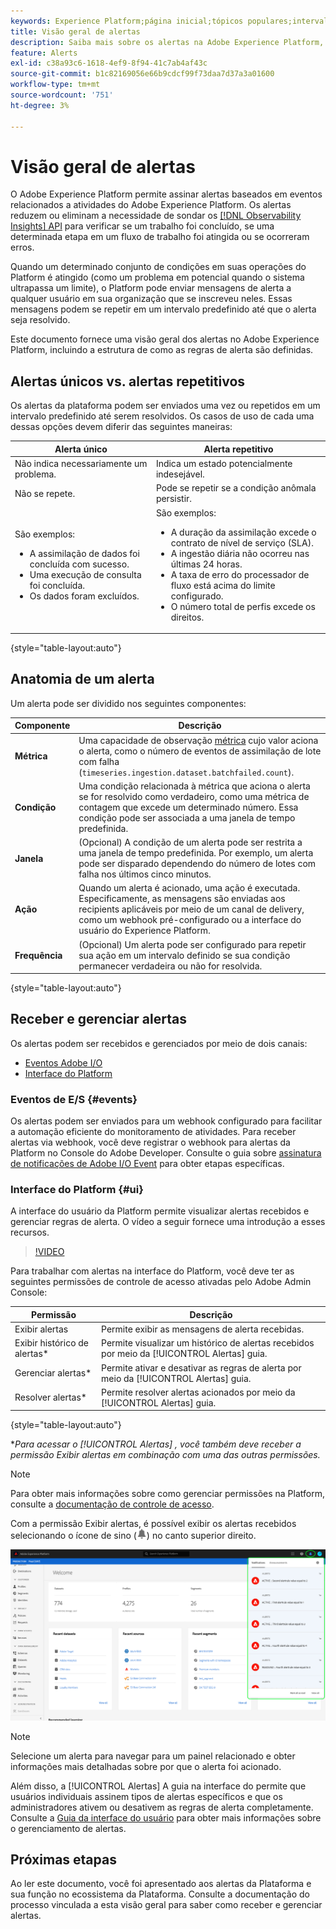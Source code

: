 ```yaml
---
keywords: Experience Platform;página inicial;tópicos populares;intervalo de datas
title: Visão geral de alertas
description: Saiba mais sobre os alertas na Adobe Experience Platform, incluindo a estrutura de como as regras de alerta são definidas.
feature: Alerts
exl-id: c38a93c6-1618-4ef9-8f94-41c7ab4af43c
source-git-commit: b1c82169056e66b9cdcf99f73daa7d37a3a01600
workflow-type: tm+mt
source-wordcount: '751'
ht-degree: 3%

---
```


# Visão geral de alertas

O Adobe Experience Platform permite assinar alertas baseados em eventos relacionados a atividades do Adobe Experience Platform. Os alertas reduzem ou eliminam a necessidade de sondar os [[!DNL Observability Insights] API](../api/overview.md) para verificar se um trabalho foi concluído, se uma determinada etapa em um fluxo de trabalho foi atingida ou se ocorreram erros.

Quando um determinado conjunto de condições em suas operações do Platform é atingido (como um problema em potencial quando o sistema ultrapassa um limite), o Platform pode enviar mensagens de alerta a qualquer usuário em sua organização que se inscreveu neles. Essas mensagens podem se repetir em um intervalo predefinido até que o alerta seja resolvido.

Este documento fornece uma visão geral dos alertas no Adobe Experience Platform, incluindo a estrutura de como as regras de alerta são definidas.

## Alertas únicos vs. alertas repetitivos

Os alertas da plataforma podem ser enviados uma vez ou repetidos em um intervalo predefinido até serem resolvidos. Os casos de uso de cada uma dessas opções devem diferir das seguintes maneiras:

| Alerta único | Alerta repetitivo |
| --- | --- |
| Não indica necessariamente um problema. | Indica um estado potencialmente indesejável. |
| Não se repete. | Pode se repetir se a condição anômala persistir. |
| São exemplos:<ul><li>A assimilação de dados foi concluída com sucesso.</li><li>Uma execução de consulta foi concluída.</li><li>Os dados foram excluídos.</li></ul> | São exemplos:<ul><li>A duração da assimilação excede o contrato de nível de serviço (SLA).</li><li>A ingestão diária não ocorreu nas últimas 24 horas.</li><li>A taxa de erro do processador de fluxo está acima do limite configurado.</li><li>O número total de perfis excede os direitos.</li></ul> |

{style="table-layout:auto"}

## Anatomia de um alerta

Um alerta pode ser dividido nos seguintes componentes:

| Componente | Descrição |
| --- | --- |
| **Métrica** | Uma capacidade de observação [métrica](../api/metrics.md#available-metrics) cujo valor aciona o alerta, como o número de eventos de assimilação de lote com falha (`timeseries.ingestion.dataset.batchfailed.count`). |
| **Condição** | Uma condição relacionada à métrica que aciona o alerta se for resolvido como verdadeiro, como uma métrica de contagem que excede um determinado número. Essa condição pode ser associada a uma janela de tempo predefinida. |
| **Janela** | (Opcional) A condição de um alerta pode ser restrita a uma janela de tempo predefinida. Por exemplo, um alerta pode ser disparado dependendo do número de lotes com falha nos últimos cinco minutos. |
| **Ação** | Quando um alerta é acionado, uma ação é executada. Especificamente, as mensagens são enviadas aos recipients aplicáveis por meio de um canal de delivery, como um webhook pré-configurado ou a interface do usuário do Experience Platform. |
| **Frequência** | (Opcional) Um alerta pode ser configurado para repetir sua ação em um intervalo definido se sua condição permanecer verdadeira ou não for resolvida. |

{style="table-layout:auto"}

## Receber e gerenciar alertas

Os alertas podem ser recebidos e gerenciados por meio de dois canais:

* [Eventos Adobe I/O](#events)
* [Interface do Platform](#ui)

### Eventos de E/S {#events}

Os alertas podem ser enviados para um webhook configurado para facilitar a automação eficiente do monitoramento de atividades. Para receber alertas via webhook, você deve registrar o webhook para alertas da Platform no Console do Adobe Developer. Consulte o guia sobre [assinatura de notificações de Adobe I/O Event](./subscribe.md) para obter etapas específicas.

### Interface do Platform {#ui}

A interface do usuário da Platform permite visualizar alertas recebidos e gerenciar regras de alerta. O vídeo a seguir fornece uma introdução a esses recursos.

>[!VIDEO](https://video.tv.adobe.com/v/336218?quality=12&learn=on)

Para trabalhar com alertas na interface do Platform, você deve ter as seguintes permissões de controle de acesso ativadas pelo Adobe Admin Console:

| Permissão | Descrição |
| --- | --- |
| Exibir alertas | Permite exibir as mensagens de alerta recebidas. |
| Exibir histórico de alertas* | Permite visualizar um histórico de alertas recebidos por meio da [!UICONTROL Alertas] guia. |
| Gerenciar alertas* | Permite ativar e desativar as regras de alerta por meio da [!UICONTROL Alertas] guia. |
| Resolver alertas* | Permite resolver alertas acionados por meio da [!UICONTROL Alertas] guia. |

{style="table-layout:auto"}

**Para acessar o [!UICONTROL Alertas] , você também deve receber a permissão Exibir alertas em combinação com uma das outras permissões.*

>[!NOTE]
>
>Para obter mais informações sobre como gerenciar permissões na Platform, consulte a [documentação de controle de acesso](../../access-control/ui/overview.md).

Com a permissão Exibir alertas, é possível exibir os alertas recebidos selecionando o ícone de sino (![Ícone de Campainha](../images/alerts/overview/icon.png)) no canto superior direito.

![](../images/alerts/overview/ui.png)

>[!NOTE]
>
> Selecione um alerta para navegar para um painel relacionado e obter informações mais detalhadas sobre por que o alerta foi acionado.

Além disso, a [!UICONTROL Alertas] A guia na interface do permite que usuários individuais assinem tipos de alertas específicos e que os administradores ativem ou desativem as regras de alerta completamente. Consulte a [Guia da interface do usuário](./ui.md) para obter mais informações sobre o gerenciamento de alertas.

## Próximas etapas

Ao ler este documento, você foi apresentado aos alertas da Plataforma e sua função no ecossistema da Plataforma. Consulte a documentação do processo vinculada a esta visão geral para saber como receber e gerenciar alertas.
